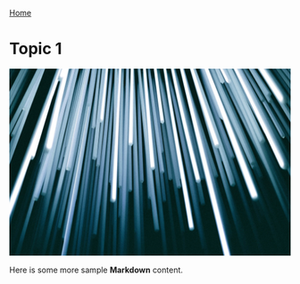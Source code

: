 [Home](README.md)

# Topic 1

![](images/christopher-burns-Kj2SaNHG-hg-unsplash.jpg ':class=banner-image')

Here is some more sample **Markdown** content.  